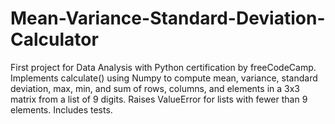 # Mean-Variance-Standard-Deviation-Calculator
First project for Data Analysis with Python certification by freeCodeCamp. Implements calculate() using Numpy to compute mean, variance, standard deviation, max, min, and sum of rows, columns, and elements in a 3x3 matrix from a list of 9 digits. Raises ValueError for lists with fewer than 9 elements. Includes tests.
